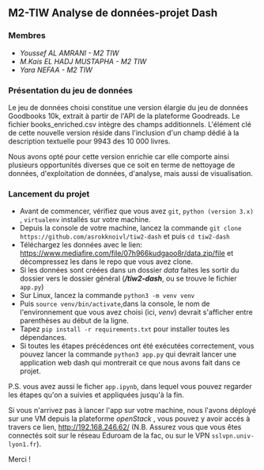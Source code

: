 
## M2-TIW Analyse de données-projet Dash

### Membres
- *Youssef AL AMRANI - M2 TIW*
- *M.Kais EL HADJ MUSTAPHA - M2 TIW*
- *Yara NEFAA - M2 TIW*

### Présentation du jeu de données
Le jeu de données choisi constitue une version élargie du jeu de données Goodbooks 10k, extrait à partir de l'API de la plateforme Goodreads. Le fichier books_enriched.csv intègre des champs additionnels. L'élément clé de cette nouvelle version réside dans l'inclusion d'un champ dédié à la description textuelle pour 9943 des 10 000 livres.

Nous avons opté pour cette version enrichie car elle comporte ainsi plusieurs opportunités diverses que ce soit en terme de nettoyage de données, d'exploitation de données, d'analyse, mais aussi de visualisation.

### Lancement du projet

- Avant de commencer, vérifiez que vous avez `git`, `python (version 3.x)` , `virtualenv` installés sur votre machine.
- Depuis la console de votre machine, lancez la commande `git clone https://github.com/asrokknoivl/tiw2-dash` et puis `cd tiw2-dash`
- Téléchargez les données avec le lien: https://www.mediafire.com/file/07h966kudgaoo8r/data.zip/file et décompressez les dans le repo que vous avez clone.
- Si les données sont créées dans un dossier *data* faites les sortir du dossier vers le dossier général (***/tiw2-dash***, ou se trouve le fichier `app.py`)
- Sur Linux, lancez la commande `python3 -m venv venv`
- Puis `source venv/bin/activate`,dans la console, le nom de l'environnement que vous avez choisi (ici, *venv*) devrait s'afficher entre parenthèses au début de la ligne.
- Tapez `pip install -r requirements.txt` pour installer toutes les dépendances.
- Si toutes les étapes précédences ont été exécutées correctement, vous pouvez lancer la commande `python3 app.py` qui devrait lancer une application web dash qui montrerait ce que nous avons fait dans ce projet.

P.S. vous avez aussi le ficher `app.ipynb`, dans lequel vous pouvez regarder les étapes qu'on a suivies et appliquées jusqu'à la fin.

Si vous n'arrivez pas à lancer l'app sur votre machine, nous l'avons déployé sur une VM depuis la plateforme *openStack* , vous pouvez y avoir accés à travers ce lien, http://192.168.246.62/ (N.B. Assurez vous que vous êtes connectés soit sur le réseau Eduroam de la fac, ou sur le VPN `sslvpn.univ-lyon1.fr`).

Merci !
